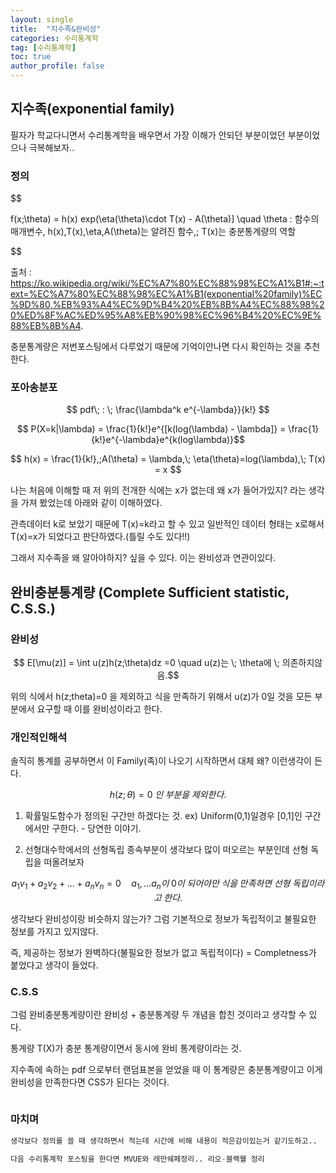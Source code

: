 ```yaml
---
layout: single
title:  "지수족&완비성"
categories: 수리통계학
tag: [수리통계학]
toc: true
author_profile: false
---
```


<head>
  <style>
    table.dataframe {
      white-space: normal;
      width: 100%;
      height: 240px;
      display: block;
      overflow: auto;
      font-family: Arial, sans-serif;
      font-size: 0.9rem;
      line-height: 20px;
      text-align: center;
      border: 0px !important;
    }

    table.dataframe th {
      text-align: center;
      font-weight: bold;
      padding: 8px;
    }

    table.dataframe td {
      text-align: center;
      padding: 8px;
    }

    table.dataframe tr:hover {
      background: #b8d1f3; 
    }

    .output_prompt {
      overflow: auto;
      font-size: 0.9rem;
      line-height: 1.45;
      border-radius: 0.3rem;
      -webkit-overflow-scrolling: touch;
      padding: 0.8rem;
      margin-top: 0;
      margin-bottom: 15px;
      font: 1rem Consolas, "Liberation Mono", Menlo, Courier, monospace;
      color: $code-text-color;
      border: solid 1px $border-color;
      border-radius: 0.3rem;
      word-break: normal;
      white-space: pre;
    }

  .dataframe tbody tr th:only-of-type {
      vertical-align: middle;
  }

  .dataframe tbody tr th {
      vertical-align: top;
  }

  .dataframe thead th {
      text-align: center !important;
      padding: 8px;
  }

  .page__content p {
      margin: 0 0 0px !important;
  }

  .page__content p > strong {
    font-size: 0.8rem !important;
  }

  </style>
</head>


## 지수족(exponential family)


필자가 학교다니면서 수리통계학을 배우면서 가장 이해가 안되던 부분이었던 부분이었으나 극복해보자..


### 정의


$$

f(x;\theta) = h(x) exp(\eta(\theta)\cdot T(x) - A(\theta)] \quad \theta : 함수의 매개변수, h(x),T(x),\eta,A(\theta)는 알려진 함수,\; T(x)는 충분통계량의 역할

$$

출처 : https://ko.wikipedia.org/wiki/%EC%A7%80%EC%88%98%EC%A1%B1#:~:text=%EC%A7%80%EC%88%98%EC%A1%B1(exponential%20family)%EC%9D%80,%EB%93%A4%EC%9D%B4%20%EB%8B%A4%EC%88%98%20%ED%8F%AC%ED%95%A8%EB%90%98%EC%96%B4%20%EC%9E%88%EB%8B%A4.


충분통계량은 저번포스팅에서 다루었기 때문에 기억이안나면 다시 확인하는 것을 추천한다.


### 포아송분포


$$ pdf\; : \; \frac{\lambda^k  e^{-\lambda}}{k!} $$


$$ P(X=k|\lambda) = \frac{1}{k!}e^{[k(log(\lambda) - \lambda]} = \frac{1}{k!}e^{-\lambda}e^{k(log\lambda)}$$


$$ h(x) = \frac{1}{k!},;A(\theta) = \lambda,\; \eta(\theta)=log(\lambda),\; T(x) = x $$


나는 처음에 이해할 때 저 위의 전개한 식에는 x가 없는데 왜 x가 들어가있지? 라는 생각을 가져 봤었는데 아래와 같이 이해하였다.



관측데이터 k로 보았기 때문에 T(x)=k라고 할 수 있고 일반적인 데이터 형태는 x로해서 T(x)=x가 되었다고 판단하였다.(틀릴 수도 있다!!)


그래서 지수족을 왜 알아야하지? 싶을 수 있다. 이는 완비성과 연관이있다.


## 완비충분통계량 (Complete Sufficient statistic, C.S.S.)


### 완비성


$$ E[\mu(z)] = \int u(z)h(z;\theta)dz =0 \quad u(z)는 \; \theta에 \; 의존하지않음.$$


위의 식에서 h(z;theta)=0 을 제외하고 식을 만족하기 위해서 u(z)가 0일 것을 모든 부분에서 요구할 때 이를 완비성이라고 한다.


### 개인적인해석


솔직히 통계를 공부하면서 이 Family(족)이 나오기 시작하면서 대체 왜? 이런생각이 든다.


$$ h(z;\theta)=0\;인\;부분을\;제외한다.$$ 


1. 확률밀도함수가 정의된 구간만 하겠다는 것. ex) Uniform(0,1)일경우 [0,1]인 구간에서만 구한다. - 당연한 이야기.





2. 선형대수학에서의 선형독립 종속부분이 생각보다 많이 떠오르는 부분인데 선형 독립을 떠올려보자 



$$ a_1v_1 + a_2v_2 +... + a_nv_n = 0 \quad a_1,...a_n이 \;0이\;되어야만\;식을\;만족하면\;선형\;독립이라고\;한다.$$



생각보다 완비성이랑 비슷하지 않는가? 그럼 기본적으로 정보가 독립적이고 불필요한 정보를 가지고 있지않다.



즉, 제공하는 정보가 완벽하다(불필요한 정보가 없고 독립적이다) = Completness가 붙었다고 생각이 들었다. 


### C.S.S


그럼 완비충분통계량이란 완비성 + 충분통계량 두 개념을 합친 것이라고 생각할 수 있다.



통계량 T(X)가 충분 통계량이면서 동시에 완비 통계량이라는 것.


지수족에 속하는 pdf 으로부터 랜덤표본을 얻었을 때 이 통계량은 충분통계량이고 이게 완비성을 만족한다면 CSS가 된다는 것이다.



```python
```

### 마치며



```python
생각보다 정의를 쓸 때 생각하면서 적는데 시간에 비해 내용이 적은감이있는거 같기도하고..

다음 수리통계학 포스팅을 한다면 MVUE와 레만쉐페정리.. 리오-블랙웰 정리
```
